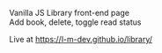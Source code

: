 Vanilla JS Library front-end page  
Add book, delete, toggle read status   

Live at https://l-m-dev.github.io/library/
